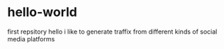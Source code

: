 # hello-world
first repsitory
hello
i like to generate traffix from different kinds of social media platforms
